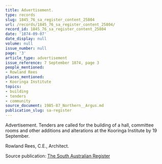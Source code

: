 ```yaml
---
title: Advertisement.
type: records
slug: 1845_76_sa_register_content_25804
url: /records/1845_76_sa_register_content_25804/
record_id: 1845_76_sa_register_content_25804
date: '1874-09-07'
date_display: null
volume: null
issue_number: null
page: '3'
article_type: advertisement
issue_reference: 7 September 1874, page 3
people_mentioned:
- Rowland Rees
places_mentioned:
- Kooringa Institute
topics:
- building
- tenders
- community
source_document: 1985-87_Northern__Argus.md
publication_slug: sa-register
---
```


Advertisement.  Tenders are called for the building of a hall, committee rooms and other additions and alterations at the Kooringa Institute by 19 September.

Rowland Rees, C.E., Architect.

Source publication: [The South Australian Register](/publications/sa-register/)
